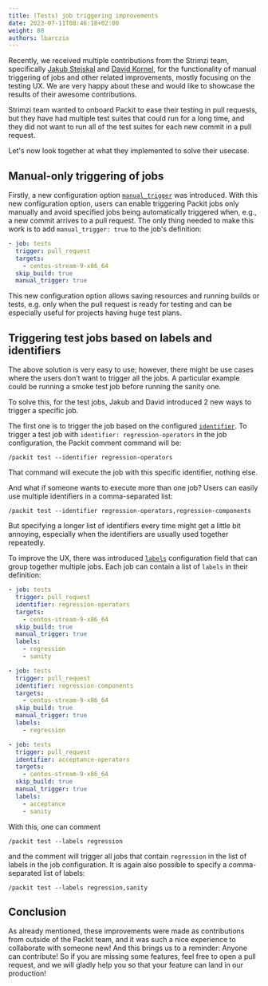 ```yaml
---
title: (Tests) job triggering improvements
date: 2023-07-11T08:46:18+02:00
weight: 88
authors: lbarczio
---
```


Recently, we received multiple contributions from the Strimzi team, specifically [Jakub Stejskal](https://github.com/Frawless)
and [David Kornel](https://github.com/kornys),
for the functionality of manual triggering of jobs and other related improvements, mostly focusing on the testing
UX. We are very happy about these and would like to showcase the results of their awesome contributions.

Strimzi team wanted to onboard Packit to ease their testing in pull requests, but they have had multiple test suites that could run
for a long time, and they did not want to run all of the test suites for each new commit in a pull request.

Let's now look together at what they implemented to solve their usecase.

## Manual-only triggering of jobs

Firstly, a new configuration option [`manual_trigger`](/docs/configuration/jobs#manual_trigger) was introduced.
With this new configuration option, users can enable triggering Packit jobs only manually and avoid specified jobs being
automatically triggered when, e.g., a new commit arrives to a pull request.
The only thing needed to make this work is to add `manual_trigger: true` to the job's definition:

```yaml
- job: tests
  trigger: pull_request
  targets:
    - centos-stream-9-x86_64
  skip_build: true
  manual_trigger: true
```

This new configuration option allows saving resources and running builds or tests, e.g. only when the pull request is ready for
testing and can be especially useful for projects having huge test plans.

## Triggering test jobs based on labels and identifiers

The above solution is very easy to use; however, there might be use cases where the users don’t want to trigger all the jobs.
A particular example could be running a smoke test job before running the sanity one.

To solve this, for the test jobs, Jakub and David introduced 2 new ways to trigger a specific job.

The first one is to trigger the job based on the configured [`identifier`](/docs/configuration/upstream/tests#optional-parameters). To trigger a test job with `identifier: regression-operators` in the
job configuration, the Packit comment command will be:

    /packit test --identifier regression-operators

That command will execute the job with this specific identifier, nothing else.

And what if someone wants to execute more than one job? Users can easily use multiple identifiers in a comma-separated list:

    /packit test --identifier regression-operators,regression-components

But specifying a longer list of identifiers every time might get a little bit annoying,
especially when the identifiers are usually used together repeatedly.

To improve the UX, there was introduced [`labels`](/docs/configuration/upstream/tests#optional-parameters) configuration field that can group together multiple jobs.
Each job can contain a list of `labels` in their definition:

```yaml
- job: tests
  trigger: pull_request
  identifier: regression-operators
  targets:
    - centos-stream-9-x86_64
  skip_build: true
  manual_trigger: true
  labels:
    - regression
    - sanity

- job: tests
  trigger: pull_request
  identifier: regression-components
  targets:
    - centos-stream-9-x86_64
  skip_build: true
  manual_trigger: true
  labels:
    - regression

- job: tests
  trigger: pull_request
  identifier: acceptance-operators
  targets:
    - centos-stream-9-x86_64
  skip_build: true
  manual_trigger: true
  labels:
    - acceptance
    - sanity
```

With this, one can comment

    /packit test --labels regression

and the comment will trigger all jobs that contain `regression` in the list of labels in the job configuration.
It is again also possible to specify a comma-separated list of labels:

    /packit test --labels regression,sanity

## Conclusion

As already mentioned, these improvements were made as contributions from outside of the Packit team, and it was such
a nice experience to collaborate with someone new! And this brings us to a reminder:
Anyone can contribute! So if you are missing some features, feel free to open a pull request, and we will gladly help
you so that your feature can land in our production!
